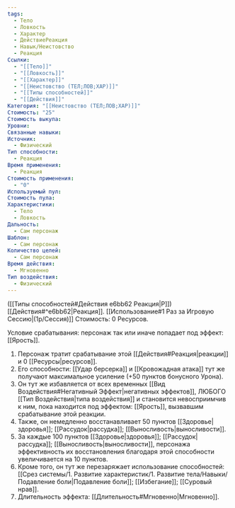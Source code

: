 ```yaml
---
tags:
  - Тело
  - Ловкость
  - Характер
  - ДействиеРеакция
  - Навык/Неистовство
  - Реакция
Ссылки:
  - "[[Тело]]"
  - "[[Ловкость]]"
  - "[[Характер]]"
  - "[[Неистовство (ТЕЛ;ЛОВ;ХАР)]]"
  - "[[Типы способностей]]"
  - "[[Действия]]"
Категория: "[[Неистовство (ТЕЛ;ЛОВ;ХАР)]]"
Стоимость: "25"
Стоимость выкупа: 
Уровни: 
Связанные навыки: 
Источник:
  - Физический
Тип способности:
  - Реакция
Время применения:
  - Реакция
Стоимость применения:
  - "0"
Используемый пул: 
Стоимость пула: 
Характеристики:
  - Тело
  - Ловкость
Дальность:
  - Сам персонаж
Шаблон:
  - Сам персонаж
Количество целей:
  - Сам персонаж
Время действия:
  - Мгновенно
Тип воздействия:
  - Физический
---
```

([[Типы способностей#Действия e6bb62 Реакция|Р]]) [[Действия#^e6bb62|Реакция]]. [[Использование#1 Раз за Игровую Сессию|(1р/Сессия)]] Стоимость: 0 Ресурсов.

Условие срабатывания: персонаж так или иначе попадает под эффект: [[Ярость]]. 

1. Персонаж тратит срабатывание этой [[Действия#Реакция|реакции]] и 0 [[Ресурсы|ресурсов]].  
2. Его способности: [[Удар берсерка]] и [[Кровожадная атака]] тут же получают максимальное усиление (+50 пунктов бонусного Урона).
3. Он тут же избавляется от всех временных [[Вид Воздействия#Негативный Эффект|негативных эффектов]], ЛЮБОГО [[Тип Воздействия|типа воздействия]] и становится невосприимчив к ним, пока находится под эффектом: [[Ярость]], вызвавшим срабатывание этой реакции. 
4. Также, он немедленно восстанавливает 50 пунктов [[Здоровье|здоровья]]; [[Рассудок|рассудка]]; [[Выносливость|выносливости]]. 
5. За каждые 100 пунктов [[Здоровье|здоровья]]; [[Рассудок|рассудка]]; [[Выносливость|выносливости]], персонажа эффективность их восстановления благодаря этой способности увеличивается на 10 пунктов.
6. Кроме того, он тут же перезаряжает использование способностей: [[Срез системы/1. Развитие характеристик/1. Развитие тела/Навыки/Подавление боли|Подавление боли]]; [[Избегание]]; [[Суровый нрав]].
7. Длительность эффекта: [[Длительность#Мгновенно|Мгновенно]].